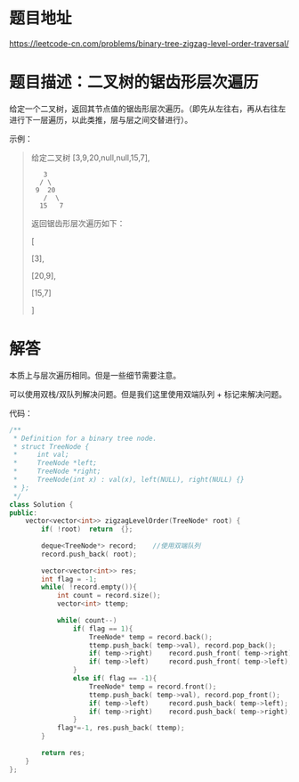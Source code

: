 # 题目地址

https://leetcode-cn.com/problems/binary-tree-zigzag-level-order-traversal/

# 题目描述：二叉树的锯齿形层次遍历

给定一个二叉树，返回其节点值的锯齿形层次遍历。（即先从左往右，再从右往左进行下一层遍历，以此类推，层与层之间交替进行）。

示例：
>给定二叉树 [3,9,20,null,null,15,7],
>```
>    3
>   / \
>  9  20
>    /  \
>   15   7
>```
>
>返回锯齿形层次遍历如下：
>
>[
>
>  [3],
>  
>  [20,9],
>  
>  [15,7]
>  
>]


# 解答

本质上与层次遍历相同。但是一些细节需要注意。

可以使用双栈/双队列解决问题。但是我们这里使用双端队列 + 标记来解决问题。

代码：
```cpp
/**
 * Definition for a binary tree node.
 * struct TreeNode {
 *     int val;
 *     TreeNode *left;
 *     TreeNode *right;
 *     TreeNode(int x) : val(x), left(NULL), right(NULL) {}
 * };
 */
class Solution {
public:
    vector<vector<int>> zigzagLevelOrder(TreeNode* root) {
        if( !root)  return  {};
        
        deque<TreeNode*> record;    //使用双端队列
        record.push_back( root);
        
        vector<vector<int>> res;
        int flag = -1;
        while( !record.empty()){
            int count = record.size();
            vector<int> ttemp;
        
            while( count--)
                if( flag == 1){
                    TreeNode* temp = record.back();
                    ttemp.push_back( temp->val), record.pop_back();
                    if( temp->right)    record.push_front( temp->right);
                    if( temp->left)     record.push_front( temp->left);
                }
                else if( flag == -1){
                    TreeNode* temp = record.front();
                    ttemp.push_back( temp->val), record.pop_front();
                    if( temp->left)     record.push_back( temp->left);
                    if( temp->right)    record.push_back( temp->right);
                }
            flag*=-1, res.push_back( ttemp);
        }
            
        return res;
    }
};
```
